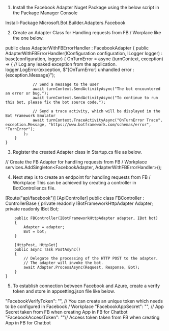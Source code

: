 1) Install the Facebook Adapter Nuget Package using the below script in the Package Manager Console

Install-Package Microsoft.Bot.Builder.Adapters.Facebook

2) Create an Adapter Class for Handling requests from FB / Worplace like the one below.

public class AdapterWithFBErrorHandler : FacebookAdapter
    {
        public AdapterWithFBErrorHandler(IConfiguration configuration, ILogger<BotFrameworkHttpAdapter> logger)
            : base(configuration, logger)
        {
            OnTurnError = async (turnContext, exception) =>
            {
                // Log any leaked exception from the application.
                logger.LogError(exception, $"[OnTurnError] unhandled error : {exception.Message}");

                // Send a message to the user
                await turnContext.SendActivityAsync("The bot encountered an error or bug.");
                await turnContext.SendActivityAsync("To continue to run this bot, please fix the bot source code.");

                // Send a trace activity, which will be displayed in the Bot Framework Emulator
                await turnContext.TraceActivityAsync("OnTurnError Trace", exception.Message, "https://www.botframework.com/schemas/error", "TurnError");
            };
        }
    }

3) Register the created Adapter class in Startup.cs file as below.

// Create the FB Adapter for handling requests from FB / Workplace
services.AddSingleton<FacebookAdapter, AdapterWithFBErrorHandler>();

4) Next step is to create an endpoint for handling requests from FB / Workplace
This can be achieved by creating a controller in BotController.cs file.

[Route("api/facebook")]
    [ApiController]
    public class FBController : ControllerBase
    {
        private readonly IBotFrameworkHttpAdapter Adapter;
        private readonly IBot Bot;

        public FBController(IBotFrameworkHttpAdapter adapter, IBot bot)
        {
            Adapter = adapter;
            Bot = bot;
        }

        [HttpPost, HttpGet]
        public async Task PostAsync()
        {
            // Delegate the processing of the HTTP POST to the adapter.
            // The adapter will invoke the bot.
            await Adapter.ProcessAsync(Request, Response, Bot);
        }
    }

5) To establish connection between Facebook and Azure, create a verify token and store in appsetting.json file like below.

"FacebookVerifyToken": "", // You can create an unique token which needs to be configured in Facebook / Workplace
  "FacebookAppSecret": "", // App Secret taken from FB when creating App in FB for Chatbot
  "FacebookAccessToken": ""// Access token taken from FB when creating App in FB for Chatbot

 
